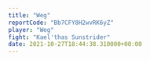 ```yaml
---
title: "Weg"
reportCode: "Bb7CFY8H2wvRK6yZ"
player: "Weg"
fight: "Kael'thas Sunstrider"
date: 2021-10-27T18:44:38.310000+00:00
---
```

